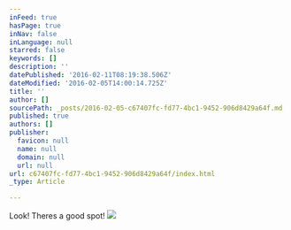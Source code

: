 ```yaml
---
inFeed: true
hasPage: true
inNav: false
inLanguage: null
starred: false
keywords: []
description: ''
datePublished: '2016-02-11T08:19:38.506Z'
dateModified: '2016-02-05T14:00:14.725Z'
title: ''
author: []
sourcePath: _posts/2016-02-05-c67407fc-fd77-4bc1-9452-906d8429a64f.md
published: true
authors: []
publisher:
  favicon: null
  name: null
  domain: null
  url: null
url: c67407fc-fd77-4bc1-9452-906d8429a64f/index.html
_type: Article

---
```

Look! Theres a good spot! ![](https://the-grid-user-content.s3-us-west-2.amazonaws.com/8ec94f8b-c35f-4e57-a6b2-fe687d792b7f.jpg)